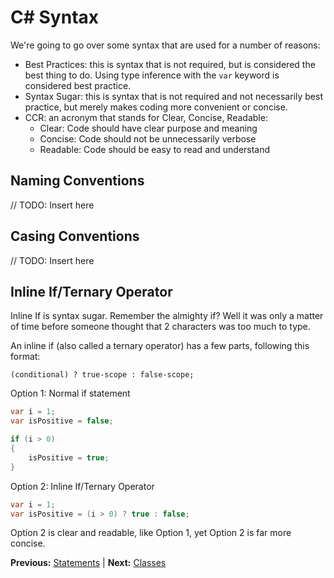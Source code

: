 # C# Syntax

We're going to go over some syntax that are used for a number of reasons:

* Best Practices: this is syntax that is not required, but is considered the best thing to do. Using type inference with the `var` keyword is considered best practice.
* Syntax Sugar: this is syntax that is not required and not necessarily best practice, but merely makes coding more convenient or concise.
* CCR: an acronym that stands for Clear, Concise, Readable:
  * Clear: Code should have clear purpose and meaning
  * Concise: Code should not be unnecessarily verbose
  * Readable: Code should be easy to read and understand

## Naming Conventions

// TODO: Insert here

## Casing Conventions

// TODO: Insert here

## Inline If/Ternary Operator

Inline If is syntax sugar. Remember the almighty if? Well it was only a matter of time before someone thought that 2 characters was too much to type.

An inline if (also called a ternary operator) has a few parts, following this format:

`(conditional) ? true-scope : false-scope;`

Option 1: Normal if statement

```cs
var i = 1;
var isPositive = false;

if (i > 0)
{
    isPositive = true;
}
```

Option 2: Inline If/Ternary Operator

```cs
var i = 1;
var isPositive = (i > 0) ? true : false;
```

Option 2 is clear and readable, like Option 1, yet Option 2 is far more concise.

**Previous:** [Statements](statements.markdown) |
**Next:** [Classes](classes.markdown)